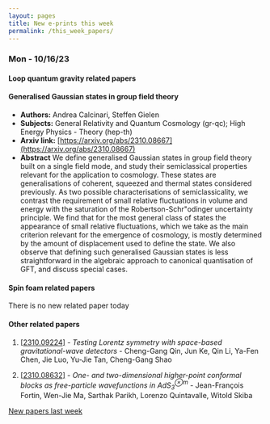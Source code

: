 ```yaml
---
layout: pages
title: New e-prints this week
permalink: /this_week_papers/
---
```




### Mon - 10/16/23

#### Loop quantum gravity related papers

#### **Generalised Gaussian states in group field theory**
 - **Authors:** Andrea Calcinari, Steffen Gielen
 - **Subjects:** General Relativity and Quantum Cosmology (gr-qc); High Energy Physics - Theory (hep-th)
 - **Arxiv link:** [https://arxiv.org/abs/2310.08667](https://arxiv.org/abs/2310.08667)
 - **Abstract**
 We define generalised Gaussian states in group field theory built on a single field mode, and study their semiclassical properties relevant for the application to cosmology. These states are generalisations of coherent, squeezed and thermal states considered previously. As two possible characterisations of semiclassicality, we contrast the requirement of small relative fluctuations in volume and energy with the saturation of the Robertson-Schr\"odinger uncertainty principle. We find that for the most general class of states the appearance of small relative fluctuations, which we take as the main criterion relevant for the emergence of cosmology, is mostly determined by the amount of displacement used to define the state. We also observe that defining such generalised Gaussian states is less straightforward in the algebraic approach to canonical quantisation of GFT, and discuss special cases. 

#### Spin foam related papers

There is no new related paper today 



#### Other related papers

1. [[2310.09224]](https://arxiv.org/abs/2310.09224) - *Testing Lorentz symmetry with space-based gravitational-wave detectors* - Cheng-Gang Qin, Jun Ke, Qin Li, Ya-Fen Chen, Jie Luo, Yu-Jie Tan, Cheng-Gang Shao

1. [[2310.08632]](https://arxiv.org/abs/2310.08632) - *One- and two-dimensional higher-point conformal blocks as free-particle  wavefunctions in AdS$_3^{\otimes m}$* - Jean-François Fortin, Wen-Jie Ma, Sarthak Parikh, Lorenzo Quintavalle, Witold Skiba






[New papers last week]({{site.url}}/archived/weekly/pre-prints/2023/10/16/archived_weekly_papers.html)